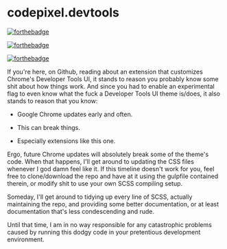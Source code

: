 # codepixel.devtools

[![forthebadge](http://forthebadge.com/images/badges/fuck-it-ship-it.svg)](http://forthebadge.com)

[![forthebadge](http://forthebadge.com/images/badges/uses-badges.svg)](http://forthebadge.com)

[![forthebadge](http://forthebadge.com/images/badges/approved-by-george-costanza.svg)](http://forthebadge.com)

If you're here, on Github, reading about an extension that customizes Chrome's Developer Tools UI, it stands to reason you probably know some shit about how things work. And since you had to enable an experimental flag to even know what the fuck a Developer Tools UI theme is/does, it also stands to reason that you know:

* Google Chrome updates early and often.

* This can break things.

* Especially extensions like this one.

Ergo, future Chrome updates will absolutely break some of the theme's code. When that happens, I'll get around to updating the CSS files whenever I god damn feel like it. If this timeline doesn't work for you, feel free to clone/download the repo and have at it using the gulpfile contained therein, or modify shit to use your own SCSS compiling setup.

Someday, I'll get around to tidying up every line of SCSS, actually maintaining the repo, and providing some better documentation, or at least documentation that's less condescending and rude.

Until that time, I am in no way responsible for any catastrophic problems caused by running this dodgy code in your pretentious development environment.
